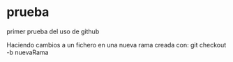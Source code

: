 # prueba
primer prueba  del uso de github

Haciendo cambios a un fichero en una nueva rama creada con:
git checkout -b nuevaRama
